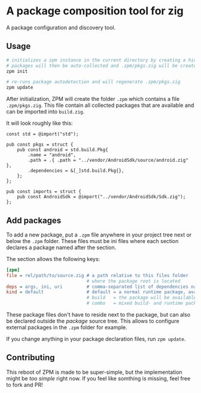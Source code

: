 # A package composition tool for zig

A package configuration and discovery tool.

## Usage

```sh
# initializes a zpm instance in the current directory by creating a hidden .zpm folder.
# packages will then be auto-collected and .zpm/pkgs.zig will be created.
zpm init 

# re-runs package autodetection and will regenerate .zpm/pkgs.zig
zpm update
```

After initialization, ZPM will create the folder `.zpm` which contains a file `.zpm/pkgs.zig`. This file contain all collected 
packages that are available and can be imported into `build.zig`.

It will look roughly like this:
```zig
const std = @import("std");

pub const pkgs = struct {
    pub const android = std.build.Pkg{
        .name = "android",
        .path = .{ .path = "../vendor/AndroidSdk/source/android.zig" },
        .dependencies = &[_]std.build.Pkg{},
    };
};

pub const imports = struct {
    pub const AndroidSdk = @import("../vendor/AndroidSdk/Sdk.zig");
};
```

## Add packages

To add a new package, put a `.zpm` file anywhere in your project tree next or below the `.zpm` folder. These files must be ini files where each section declares a package named after the section.

The section allows the following keys:
```ini
[zpm]
file = rel/path/to/source.zig # a path relative to this files folder
                              # where the package root is located
deps = args, ini, uri         # comma-separated list of dependencies names
kind = default                # default = a normal runtime package, available under .pkgs
                              # build   = the package will be available under .imports 
                              # combo   = mixed build- and runtime package
```

These package files don't have to reside next to the package, but can also be declared outside the *package* source tree. This allows to configure external packages in the `.zpm` folder for example.

If you change anything in your package declaration files, run `zpm update`.

## Contributing

This reboot of ZPM is made to be super-simple, but the implementation might be *too simple* right now. If you feel
like somthing is missing, feel free to fork and PR!